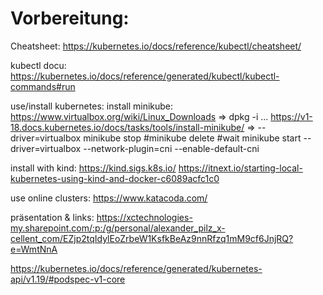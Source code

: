 
# Vorbereitung:

Cheatsheet: https://kubernetes.io/docs/reference/kubectl/cheatsheet/

kubectl docu: https://kubernetes.io/docs/reference/generated/kubectl/kubectl-commands#run

use/install kubernetes:
install minikube:
https://www.virtualbox.org/wiki/Linux_Downloads => dpkg -i ...
https://v1-18.docs.kubernetes.io/docs/tasks/tools/install-minikube/ => --driver=virtualbox
minikube stop
#minikube delete
#wait
minikube start --driver=virtualbox --network-plugin=cni --enable-default-cni

install with kind:
https://kind.sigs.k8s.io/
https://itnext.io/starting-local-kubernetes-using-kind-and-docker-c6089acfc1c0

use online clusters:
https://www.katacoda.com/

präsentation & links:
https://xctechnologies-my.sharepoint.com/:p:/g/personal/alexander_pilz_x-cellent_com/EZjp2tqIdylEoZrbeW1KsfkBeAz9nnRfzq1mM9cf6JnjRQ?e=WmtNnA

https://kubernetes.io/docs/reference/generated/kubernetes-api/v1.19/#podspec-v1-core
